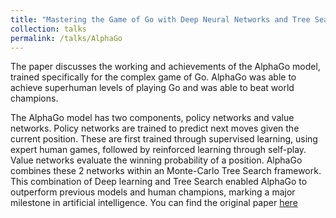 ```yaml
---
title: "Mastering the Game of Go with Deep Neural Networks and Tree Search"
collection: talks
permalink: /talks/AlphaGo
---
```


The paper discusses the working and achievements of the AlphaGo model, trained specifically for the complex game of Go. AlphaGo was able to achieve superhuman levels of playing Go and was able to beat world champions.

The AlphaGo model has two components, policy networks and value networks. Policy networks are trained to predict next moves given the current position. These are first trained through supervised learning, using expert human games, followed by reinforced learning through self-play. Value networks evaluate the winning probability of a position. AlphaGo combines these 2 networks within an Monte-Carlo Tree Search framework. This combination of Deep learning and Tree Search enabled AlphaGo to outperform previous models and human champions, marking a major milestone in artificial intelligence. You can find the original paper [here]([https://arxiv.org/abs/2006.08381](https://www.davidsilver.uk/wp-content/uploads/2020/03/unformatted_final_mastering_go.pdf))

